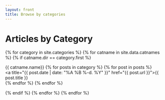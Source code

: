```yaml
---
layout: front
title: Browse by categories
---
```


# Articles by Category

<categories>

{% for category in site.categories %}
    {% for catname in site.data.catnames %}
      {% if catname.dir == category.first %}
        <div style="padding-bottom:15px;">
          <span title="{{catname.description}}">{{ catname.name}}<span>
          {% for posts in category %}
            {% for post in posts %}
                <div class="list"><a title="{{ post.date | date: "%A %B %-d. %Y" }}" href="{{ post.url }}">{{ post.title }}</a></div>
            {% endfor %}
          {% endfor %}
        </div>
      {% endif %}
    {% endfor %}
{% endfor %}


</categories>